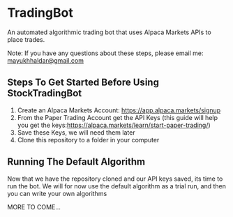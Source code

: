 # TradingBot
An automated algorithmic trading bot that uses Alpaca Markets APIs to place trades. 

Note: If you have any questions about these steps, please email me: mayukhhaldar@gmail.com

## Steps To Get Started Before Using StockTradingBot
1. Create an Alpaca Markets Account: https://app.alpaca.markets/signup
2. From the Paper Trading Account get the API Keys (this guide will help you get the keys:https://alpaca.markets/learn/start-paper-trading/)
3. Save these Keys, we will need them later
4. Clone this repository to a folder in your computer

## Running The Default Algorithm
Now that we have the repository cloned and our API keys saved, its time to run the bot.
We will for now use the default algorithm as a trial run, and then you can write your own algorithms








MORE TO COME...
